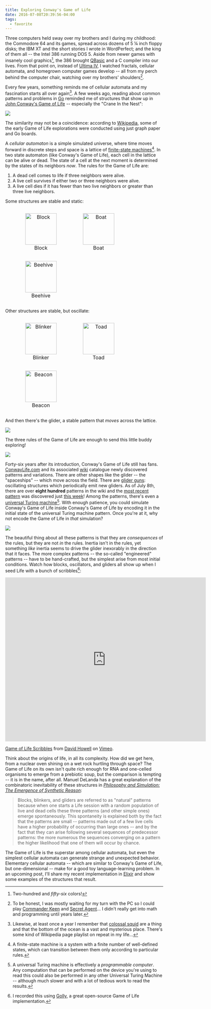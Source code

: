 ```yaml
---
title: Exploring Conway's Game of Life
date: 2016-07-08T20:39:56-04:00
tags:
  - favorite
---
```


<style>
img {
  margin-left: auto;
  margin-right: auto;
}

.gallery li {
  display: inline-block;
}

.gallery figure {
  text-align: center;
  font-size: medium;
}

.gallery img { margin-bottom: 0; width: 100px; }
</style>

Three computers held sway over my brothers and I during my childhood: the Commodore 64 and its games, spread across dozens of 5 &frac14; inch floppy disks; the IBM XT and the short stories I wrote in WordPerfect; and the king of them all -- the Intel 386 running DOS 5. Aside from newer games with insanely cool graphics[^1], the 386 brought [QBasic](https://en.wikipedia.org/wiki/QBasic) and a C compiler into our lives. From that point on, instead of [Ultima IV](https://en.wikipedia.org/wiki/Ultima_IV%3A_Quest_of_the_Avatar), I watched fractals, cellular automata, and homegrown computer games develop -- all from my perch behind the computer chair, watching over my brothers' shoulders[^2].

Every few years, something reminds me of cellular automata and my fascination starts all over again[^3]. A few weeks ago, reading about common patterns and problems in [Go](https://en.wikipedia.org/wiki/Go_(game)) reminded me of structures that show up in [John Conway's Game of Life](https://en.wikipedia.org/wiki/Conway%27s_Game_of_Life) -- especially the "Crane In the Nest":

![](crane.gif)

The similarity may not be a coincidence: according to [Wikipedia](https://en.wikipedia.org/wiki/Conway%27s_Game_of_Life), some of the early Game of Life explorations were conducted using just graph paper and Go boards.

A _cellular automaton_ is a simple simulated universe, where time moves forward in discrete steps and space is a lattice of [finite-state machines](https://en.wikipedia.org/wiki/Finite-state_machine)[^4]. In two state automaton (like Conway's Game of Life), each cell in the lattice can be alive or dead. The state of a cell at the next moment is determined by the states of its neighbors _now_. The rules for the Game of Life are:

1. A dead cell comes to life if three neighbors were alive.
2. A live cell survives if either two or three neighbors were alive.
3. A live cell dies if it has fewer than two live neighbors or greater than three live neighbors.

Some structures are stable and static:

<ul class="gallery">
  <li>
    <figure>
      <img src="block.png" alt="Block">
      <figcaption>Block</figcaption>
    </figure>
  </li>
  <li>
    <figure>
      <img src="boat.png" alt="Boat"/>
      <figcaption>Boat</figcaption>
    </figure>
  </li>
  <li>
    <figure>
      <img src="beehive.png" alt="Beehive"/>
      <figcaption>Beehive</figcaption>
    </figure>
  </li>
</ul>

Other structures are stable, but oscillate:

<ul class="gallery">
  <li>
    <figure>
      <img src="blinker.gif" alt="Blinker"/>
      <figcaption>Blinker</figcaption>
    </figure>
  </li>
  <li>
    <figure>
      <img src="toad.gif" alt="Toad"/>
      <figcaption>Toad</figcaption>
    </figure>
  </li>
  <li>
    <figure>
      <img src="beacon.gif" alt="Beacon"/>
      <figcaption>Beacon</figcaption>
    </figure>
  </li>
</ul>

And then there's the glider, a stable pattern that _moves_ across the lattice.

![](glider_motion_labeled.svg)

The three rules of the Game of Life are enough to send this little buddy exploring!

![](glider.gif)

Forty-six years after its introduction, Conway's Game of Life still has fans. [ConwayLife.com](http://www.conwaylife.com) and its associated [wiki](http://www.conwaylife.com/wiki/Main_Page) catalogue newly discovered patterns and variations. There are other shapes like the glider -- the "spaceships" -- which move across the field. There are [glider guns](http://www.conwaylife.com/wiki/Gun): oscillating structures which periodically emit new gliders. As of July 8th, there are over **eight hundred** patterns in the wiki and the [most recent pattern](http://conwaylife.com/wiki/Rich%27s_p16 "Rich's p16") was discovered just [this week](https://mathematrec.wordpress.com/2016/07/05/richs-p16/)! Among the patterns, there's even a [universal Turing machine](http://rendell-attic.org/gol/utm/index.htm)[^5]. With enough patience, you could simulate Conway's Game of Life inside Conway's Game of Life by encoding it in the initial state of the universal Turing machine pattern. Once you're at it, why not encode the Game of Life in _that_ simulation?

![](conway_turing_inception.jpg)

The beautiful thing about all these patterns is that they are _consequences_ of the rules, but they are not _in_ the rules. Inertia isn't in the rules, yet something _like_ inertia seems to drive the glider inexorably in the direction that it faces. The more complex patterns -- the so-called "engineered" patterns -- have to be hand-crafted, but the simplest arise from most initial conditions. Watch how blocks, oscillators, and gliders all show up when I seed Life with a bunch of scribbles[^6]:

<iframe src="https://player.vimeo.com/video/172388824" width="640" height="522" frameborder="0" webkitallowfullscreen mozallowfullscreen allowfullscreen></iframe>
<p><a href="https://vimeo.com/172388824">Game of Life Scribbles</a> from <a href="https://vimeo.com/user431878">David Howell</a> on <a href="https://vimeo.com">Vimeo</a>.</p>

Think about the origins of life, in all its complexity. How did we get here, from a nuclear oven shining on a wet rock hurtling through space? The Game of Life on its own isn't quite rich enough for RNA and one-celled organisms to emerge from a prebiotic soup, but the comparison is tempting -- it is in the name, after all. Manuel DeLanda has a great explanation of the combinatoric inevitability of these structures in [_Philosophy and Simulation: The Emergence of Synthetic Reason_](https://www.goodreads.com/book/show/10393464-philosophy-and-simulation):

> Blocks, blinkers, and gliders are referred to as "natural" patterns because when one starts a Life session with a random population of live and dead cells these three patterns (and other simple ones) emerge spontaneously. This spontaneity is explained both by the fact that the patterns are small -- patterns made out of a few live cells have a higher probability of occurring than large ones -- and by the fact that they can arise following several sequences of predecessor patterns: the more numerous the sequences converging on a pattern the higher likelihood that one of them will occur by chance.

The Game of Life is the superstar among cellular automata, but even the simplest cellular automata can generate strange and unexpected behavior. Elementary cellular automata -- which are similar to Conway's Game of Life, but one-dimensional -- make for a good toy language-learning problem. In an upcoming post, I'll share my recent implementation in [Elixir](http://elixir-lang.org) and show some examples of the structures that result.

[^1]:	Two-hundred and _fifty-six_ colors!

[^2]:	To be honest, I was mostly waiting for my turn with the PC so I could play [Commander Keen](https://en.wikipedia.org/wiki/Commander_Keen) and [Secret Agent](https://en.wikipedia.org/wiki/Secret_Agent_(video_game))... I didn't really get into math and programming until years later.

[^3]:	Likewise, at least once a year I remember that [colossal squid](https://en.wikipedia.org/wiki/Colossal_squid) are a thing and that the bottom of the ocean is a vast and mysterious place. There's some kind of Wikipedia page playlist on repeat in my life...

[^4]:	A finite-state machine is a system with a finite number of well-defined states, which can transition between them only according to particular rules.

[^5]:	A universal Turing machine is effectively a _programmable computer_. Any computation that can be performed on the device you're using to read this could also be performed in any other Universal Turing Machine -- although much slower and with a lot of tedious work to read the results.

[^6]:	I recorded this using [Golly](http://golly.sourceforge.net), a great open-source Game of Life implementation.
